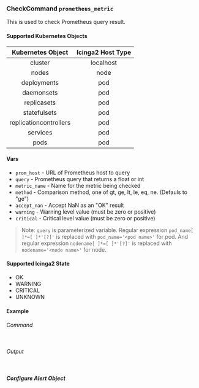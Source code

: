 ### CheckCommand `prometheus_metric`

This is used to check Prometheus query result.

#### Supported Kubernetes Objects

| Kubernetes Object      | Icinga2 Host Type |
| :---:                  | :---:             |
| cluster                | localhost         |
| nodes                  | node              |
| deployments            | pod               |
| daemonsets             | pod               |
| replicasets            | pod               |
| statefulsets           | pod               |
| replicationcontrollers | pod               |
| services               | pod               |
| pods                   | pod               |

#### Vars

* `prom_host` - URL of Prometheus host to query
* `query` - Prometheus query that returns a float or int
* `metric_name` - Name for the metric being checked
* `method` - Comparison method, one of gt, ge, lt, le, eq, ne. (Defauls to "ge")
* `accept_nan` - Accept NaN as an "OK" result
* `warning` - Warning level value (must be zero or positive)
* `critical` - Critical level value (must be zero or positive)

> Note: `query` is parameterized variable.
> Regular expression `pod_name[ ]*=[ ]*'[?]'` is replaced with `pod_name='<pod name>'` for pod.
> And regular expression `nodename[ ]*=[ ]*'[?]'` is replaced with `nodename='<node name>'` for node.

#### Supported Icinga2 State

* OK
* WARNING
* CRITICAL
* UNKNOWN

#### Example
###### Command
```
```
###### Output
```
```

##### Configure Alert Object
```
```
